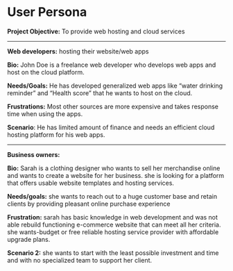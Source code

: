 # User Persona

**Project Objective:** To provide web hosting and cloud services

---

**Web developers:** hosting their website/web apps

**Bio:** John Doe is a freelance web developer who develops web apps and host on
the cloud platform.

**Needs/Goals:** He has developed generalized web apps like “water drinking
reminder” and “Health score” that he wants to host on the cloud.

**Frustrations:** Most other sources are more expensive and takes response time
when using the apps.

**Scenario**: He has limited amount of finance and needs an efficient cloud
hosting platform for his web apps.

---

**Business owners:**

**Bio:** Sarah is a clothing designer who wants to sell her merchandise online
and wants to create a website for her business. she is looking for a platform
that offers usable website templates and hosting services.

**Needs/goals:** she wants to reach out to a huge customer base and retain
clients by providing pleasant online purchase experience

**Frustration:** sarah has basic knowledge in web development and was not able
rebuild functioning e-commerce website that can meet all her criteria. she
wants-budget or free reliable hosting service provider with affordable upgrade
plans.

**Scenario 2:** she wants to start with the least possible investment and time
and with no specialized team to support her client.
